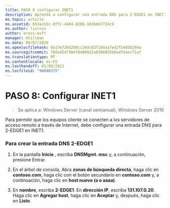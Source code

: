```yaml
---
title: PASO 8 configurar INET1
description: Aprenda a configurar una entrada DNS para 2-EDGE1 en INET1.
ms.topic: article
ms.assetid: 693acb5c-dffc-4484-8286-163bb67724c9
ms.author: lizross
author: eross-msft
manager: mtillman
ms.date: 08/07/2020
ms.openlocfilehash: 0a17e726d200cc344c83f2d4aafed2f5493b294a
ms.sourcegitcommit: f8da45df984f0400922a8306855b0adfdaec71af
ms.translationtype: MT
ms.contentlocale: es-ES
ms.lasthandoff: 01/08/2021
ms.locfileid: "98040375"
---
```

# <a name="step-8-configure-inet1"></a>PASO 8: Configurar INET1

>Se aplica a: Windows Server (canal semianual), Windows Server 2016

Para permitir que los equipos cliente se conecten a los servidores de acceso remoto a través de Internet, debe configurar una entrada DNS para 2-EDGE1 en INET1.

### <a name="to-create-the-2-edge1-dns-entry"></a>Para crear la entrada DNS 2-EDGE1

1.  En la pantalla **Inicio** , escriba **DNSMgmt. msc** y, a continuación, presione Entrar.

2.  En el árbol de consola, Abra **zonas de búsqueda directa**, haga clic en **contoso.com**, haga clic con el botón secundario en **contoso.com** y, a continuación, haga clic en **host nuevo (a o aaaa)**.

3.  En **nombre**, escriba **2-EDGE1**. En **dirección IP**, escriba **131.107.0.20**. Haga clic en **Agregar host**, haga clic en **Aceptar** y, después, haga clic en **Listo**.



